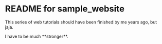 <h1>README for sample_website</h1>

<p>This series of web tutorials should have been finished by me years ago, but jaja.</p>
<p>I have to be much **stronger**.</p>
